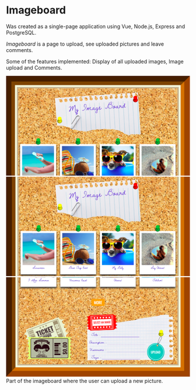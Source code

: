 # Imageboard

Was created as a single-page application using Vue, Node.js, Express and PostgreSQL.

*Imageboard* is a page to upload, see uploaded pictures and leave comments.

Some of the features implemented: Display of all uploaded images, Image upload and Comments.

![alt text](https://github.com/elisaafs/imageboard/blob/master/public/I1.png "Imageboard")
![alt text](https://github.com/elisaafs/imageboard/blob/master/public/I2.png "Imageboard")
![alt text](https://github.com/elisaafs/imageboard/blob/master/public/I3.png "Imageboard")
Part of the imageboard where the user can upload a new picture.
